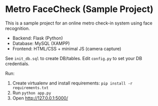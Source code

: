 # Metro FaceCheck (Sample Project)

This is a sample project for an online metro check-in system using face recognition.

- Backend: Flask (Python)
- Database: MySQL (XAMPP)
- Frontend: HTML/CSS + minimal JS (camera capture)

See `init_db.sql` to create DB/tables. Edit `config.py` to set your DB credentials.

Run:

1. Create virtualenv and install requirements: `pip install -r requirements.txt`
2. Run `python app.py`
3. Open http://127.0.0.1:5000/
